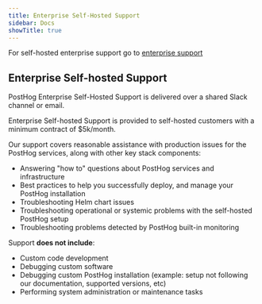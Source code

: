 ```yaml
---
title: Enterprise Self-Hosted Support
sidebar: Docs
showTitle: true
---
```


For self-hosted enterprise support go to [enterprise support](/docs/self-host/open-source/support.md)

## Enterprise Self-hosted Support

PostHog Enterprise Self-Hosted Support is delivered over a shared Slack channel or email.

Enterprise Self-hosted Support is provided to self-hosted customers with a minimum contract of $5k/month.

Our support covers reasonable assistance with production issues for the PostHog services, along with other key stack components:

- Answering "how to" questions about PostHog services and infrastructure
- Best practices to help you successfully deploy, and manage your PostHog installation
- Troubleshooting Helm chart issues
- Troubleshooting operational or systemic problems with the self-hosted PostHog setup
- Troubleshooting problems detected by PostHog built-in monitoring

Support **does not include**:

- Custom code development
- Debugging custom software
- Debugging custom PostHog installation (example: setup not following our documentation, supported versions, etc)
- Performing system administration or maintenance tasks
